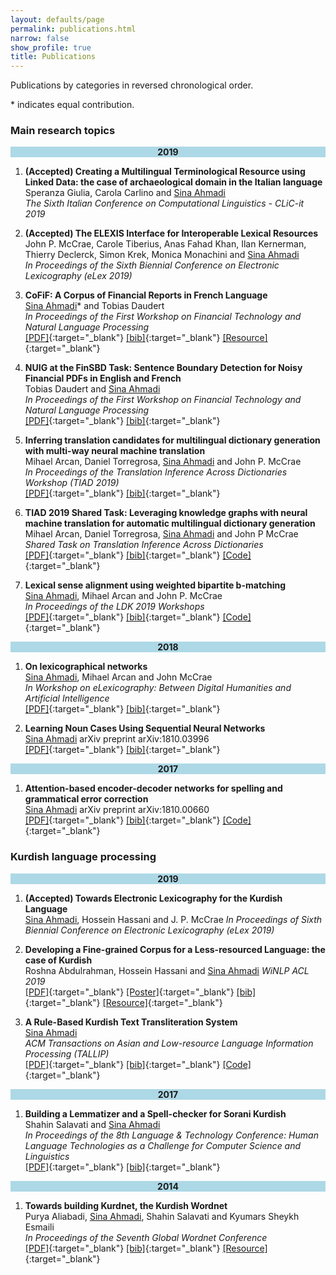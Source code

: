 ```yaml
---
layout: defaults/page
permalink: publications.html
narrow: false
show_profile: true
title: Publications
---
```


Publications by categories in reversed chronological order. 

&#42; indicates equal contribution. 

### Main research topics

<div align="center" style="background-color:lightblue">
	<b>2019</b>
</div>



1. **(Accepted) Creating a Multilingual Terminological Resource using Linked Data: the case of archaeological domain in the Italian language**  
Speranza Giulia, Carola Carlino and <u>Sina Ahmadi</u>  
*The Sixth Italian Conference on Computational Linguistics - CLiC-it 2019* 

1. **(Accepted) The ELEXIS Interface for Interoperable Lexical Resources**  
John P. McCrae, Carole Tiberius, Anas Fahad Khan, Ilan Kernerman, Thierry Declerck, Simon Krek, Monica Monachini and <u>Sina Ahmadi</u>  
*In Proceedings of the Sixth Biennial Conference on Electronic Lexicography (eLex 2019)*  

2. **CoFiF: A Corpus of Financial Reports in French Language**  
<u>Sina Ahmadi</u>&#42; and Tobias Daudert  
*In Proceedings of the First Workshop on Financial Technology and Natural Language Processing*   
[[PDF]](docs/articles/ahmadi-daudert-2019-cofif.pdf){:target="_blank"} [[bib]](bibliography/ahmadi-daudert-2019-cofif.txt){:target="_blank"} [[Resource]](https://sinaahmadi.github.io/resources/cofif.html){:target="_blank"}

3. **NUIG at the FinSBD Task: Sentence Boundary Detection for Noisy Financial PDFs in English and French**  
Tobias Daudert and <u>Sina Ahmadi</u>  
*In Proceedings of the First Workshop on Financial Technology and Natural Language Processing*   
[[PDF]](docs/articles/daudert-ahmadi-2019-nuig.pdf){:target="_blank"} [[bib]](bibliography/daudert-ahmadi-2019-nuig.txt){:target="_blank"}

4. **Inferring translation candidates for multilingual dictionary generation with multi-way neural machine translation**  
Mihael Arcan, Daniel Torregrosa, <u>Sina Ahmadi</u> and John P. McCrae   
*In Proceedings of the Translation Inference Across Dictionaries Workshop (TIAD 2019)*   
[[PDF]](docs/articles/arcan2019inferring.pdf){:target="_blank"} [[bib]](bibliography/arcan2019inferring.txt){:target="_blank"}

5. **TIAD 2019 Shared Task: Leveraging knowledge graphs with neural machine translation for automatic multilingual dictionary generation**  
Mihael Arcan, Daniel Torregrosa, <u>Sina Ahmadi</u> and John P McCrae  
*Shared Task on Translation Inference Across Dictionaries*  
[[PDF]](docs/articles/arcan2019tiad.pdf){:target="_blank"} [[bib]](bibliography/arcan2019tiad.txt){:target="_blank"} [[Code]](https://github.com/sinaahmadi/TIAD2019){:target="_blank"}

6. **Lexical sense alignment using weighted bipartite b-matching**  
<u>Sina Ahmadi</u>, Mihael Arcan and John P. McCrae  
*In Proceedings of the LDK 2019 Workshops*   
[[PDF]](docs/articles/ahmadi2019lexical.pdf){:target="_blank"} [[bib]](bibliography/ahmadi2019lexical.txt){:target="_blank"} [[Code]](https://github.com/sinaahmadi/Bipartite_b_matching){:target="_blank"}


<div align="center" style="background-color:lightblue">
	<b>2018</b>
</div>

1. **On lexicographical networks**  
<u>Sina Ahmadi</u>, Mihael Arcan and John McCrae  
*In Workshop on eLexicography: Between Digital Humanities and Artificial Intelligence*   
[[PDF]](docs/articles/ahmadi2018lexicographical.pdf){:target="_blank"} [[bib]](bibliography/ahmadi2018lexicographical.txt){:target="_blank"}

2. **Learning Noun Cases Using Sequential Neural Networks**  
<u>Sina Ahmadi</u>
arXiv preprint arXiv:1810.03996  
[[PDF]](docs/articles/ahmadi2018learning.pdf){:target="_blank"} [[bib]](bibliography/ahmadi2018learning.txt){:target="_blank"}


<div align="center" style="background-color:lightblue">
	<b>2017</b>
</div>

1. **Attention-based encoder-decoder networks for spelling and grammatical error correction**  
<u>Sina Ahmadi</u>
arXiv preprint arXiv:1810.00660  
[[PDF]](docs/articles/ahmadi2018attention.pdf){:target="_blank"} [[bib]](bibliography/ahmadi2018attention.txt){:target="_blank"} [[Code]](https://github.com/sinaahmadi/RNN){:target="_blank"}


### Kurdish language processing

<div align="center" style="background-color:lightblue">
	<b>2019</b>
</div>

1. **(Accepted) Towards Electronic Lexicography for the Kurdish Language**  
<u>Sina Ahmadi</u>, Hossein Hassani and J. P. McCrae
*In Proceedings of Sixth Biennial Conference on Electronic Lexicography (eLex 2019)*  

2. **Developing a Fine-grained Corpus for a Less-resourced Language: the case of Kurdish**  
Roshna Abdulrahman, Hossein Hassani and <u>Sina Ahmadi</u>
*WiNLP ACL 2019*   
[[PDF]](docs/articles/abdulrahman2019ktc.pdf){:target="_blank"} [[Poster]](docs/articles/poster/abdulrahman2019ktc-poster.pdf){:target="_blank"} [[bib]](bibliography/abdulrahman2019ktc.txt){:target="_blank"} [[Resource]](https://sinaahmadi.github.io/resources/ktc.html){:target="_blank"}

3. **A Rule-Based Kurdish Text Transliteration System**  
<u>Sina Ahmadi</u>  
*ACM Transactions on Asian and Low-resource Language Information Processing (TALLIP)*  
[[PDF]](docs/articles/ahmadi2019rule.pdf){:target="_blank"} [[bib]](bibliography/ahmadi2019rule.txt){:target="_blank"} [[Code]](https://github.com/sinaahmadi/wergor){:target="_blank"}

<div align="center" style="background-color:lightblue">
	<b>2017</b>
</div>

1. **Building a Lemmatizer and a Spell-checker for Sorani Kurdish**  
Shahin Salavati and <u>Sina Ahmadi</u>  
*In Proceedings of the 8th Language & Technology Conference: Human Language Technologies as a Challenge for Computer Science and Linguistics*  
[[PDF]](docs/articles/salavati2018spellchecker.pdf){:target="_blank"} [[bib]](bibliography/salavati2018building.txt){:target="_blank"}


<div align="center" style="background-color:lightblue">
	<b>2014</b>
</div>

1. **Towards building Kurdnet, the Kurdish Wordnet**  
Purya Aliabadi, <u>Sina Ahmadi</u>, Shahin Salavati and Kyumars Sheykh Esmaili  
*In Proceedings of the Seventh Global Wordnet Conference*   
[[PDF]](docs/articles/aliabadi2014towards.pdf){:target="_blank"} [[bib]](bibliography/aliabadi2014towards.txt){:target="_blank"} [[Resource]](https://sinaahmadi.github.io/resources/kurdnet.html){:target="_blank"}


